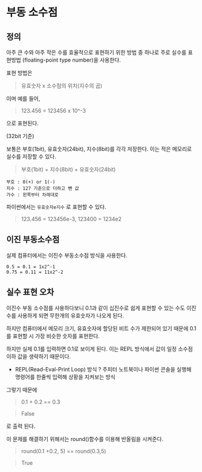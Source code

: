 # 부동 소수점

## 정의

아주 큰 수와 아주 작은 수를 효율적으로 표현하기 위한 방법 중 하나로 주로 실수를 표현방법 (floating-point type number)을 사용한다.



표현 방법은

> 유효숫자 x 소수점의 위치(지수의 곱)

이며 예를 들어,

> 123.456 = 123456 x 10^-3

으로 표현된다.



(32bit 기준)

보통은 부호(1bit), 유효숫자(24bit), 지수(8bit)를 각각 저장한다. 이는 적은 메모리로 실수를 저장할 수 있다.

> 부호(1bit) + 지수(8bit) + 유효숫자(24bit)

```
부호 : 0(+) or 1(-)
지수 : 127 기준으로 더하고 뺀 값
가수 : 왼쪽부터 차례대로
```





파이썬에서는 `유효숫자e지수` 로 표현할 수 있다.

> 123.456 = 123456e-3, 123400 = 1234e2



## 이진 부동소수점

실제 컴퓨터에서는 이진수 부동소수점 방식을 사용한다.



```
0.5 = 0.1 = 1x2^-1
0.75 = 0.11 = 11x2^-2
```



## 실수 표현 오차

이진수 부동 소수점를 사용하다보니 0.1과 같이 십진수로 쉽게 표현할 수 있는 수도 이진수를 사용하게 되면 무한개의 유효숫자가 나오게 된다.



하지만 컴퓨터에서 메모리 크기, 유효숫자에 할당된 비트 수가 제한되어 있기 때문에 0.1를 표현할 시 가장 비슷한 숫자를 표현한다.



하지만 실제 0.1를 입력하면 0.1로 보이게 된다. 이는 REPL 방식에서 값이 일정 소수점 이하 값을 생략하기 때문이다.

* REPL(Read-Eval-Print Loop) 방식 ? 주피터 노트북이나 파이썬 콘솔을 실행해 명령어를 한줄씩 입력해 상황을 지켜보는 방식 



그렇기 때문에

> 0.1 + 0.2 == 0.3 

> False

로 출력 된다.



이 문제를 해결하기 위해서는 round()함수를 이용해 반올림을 시켜준다.

> round(0.1 +0.2, 5) == round(0.3,5)

> True
